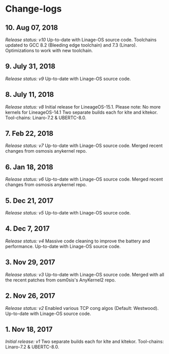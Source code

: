 # Change-logs

## 10. Aug 07, 2018
*Release status: v10*
Up-to-date with Linage-OS source code. Toolchains updated to GCC 8.2 (Bleeding edge toolchain) and 7.3 (Linaro). Optimizations to work with new toolchain.

## 9. July 31, 2018
*Release status: v9*
Up-to-date with Linage-OS source code.

## 8. July 11, 2018
*Release status: v8*
Initial release for LineageOS-15.1. Please note: No more kernels for LineageOS-14.1
Two separate builds each for klte and kltekor.
Tool-chains: Linaro-7.2 & UBERTC-8.0.

## 7. Feb 22, 2018
*Release status: v7*
Up-to-date with Linage-OS source code. Merged recent changes from osmosis anykernel repo.

## 6. Jan 18, 2018
*Release status: v6*
Up-to-date with Linage-OS source code. Merged recent changes from osmosis anykernel repo.

## 5. Dec 21, 2017
*Release status: v5*
Up-to-date with Linage-OS source code.

## 4. Dec 7, 2017
*Release status: v4*
Massive code cleaning to improve the battery and performance. Up-to-date with Linage-OS source code.

## 3. Nov 29, 2017
*Release status: v3*
Up-to-date with Linage-OS source code.
Merged with all the recent patches from osm0sis's AnyKernel2 repo.

## 2. Nov 26, 2017
*Release status: v2*
Enabled various TCP cong algos (Default: Westwood).
Up-to-date with Linage-OS source code.

## 1. Nov 18, 2017
*Initial release: v1*
Two separate builds each for klte and kltekor.
Tool-chains: Linaro-7.2 & UBERTC-8.0.
